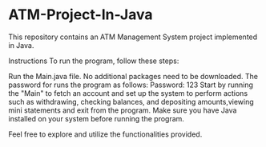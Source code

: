 # ATM-Project-In-Java
This repository contains an ATM Management System project implemented in Java.

Instructions
To run the program, follow these steps:

Run the Main.java file.
No additional packages need to be downloaded.
The password for runs the program as follows:
Password: 123
Start by running the "Main" to fetch an account and set up the system to perform actions such as withdrawing, checking balances, and depositing amounts,viewing mini statements and exit from the program.
Make sure you have Java installed on your system before running the program.

Feel free to explore and utilize the functionalities provided.
